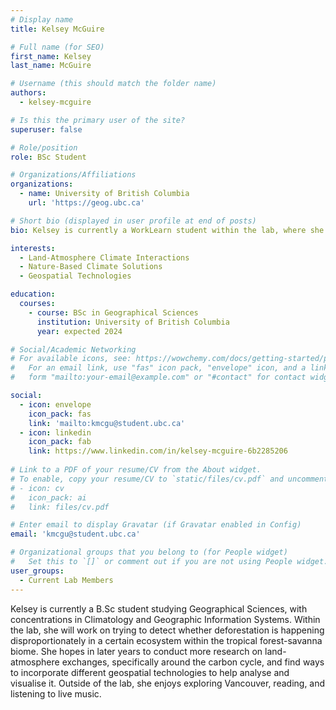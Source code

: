 ```yaml
---
# Display name
title: Kelsey McGuire

# Full name (for SEO)
first_name: Kelsey 
last_name: McGuire

# Username (this should match the folder name)
authors:
  - kelsey-mcguire

# Is this the primary user of the site?
superuser: false

# Role/position
role: BSc Student 

# Organizations/Affiliations
organizations:
  - name: University of British Columbia
    url: 'https://geog.ubc.ca'

# Short bio (displayed in user profile at end of posts)
bio: Kelsey is currently a WorkLearn student within the lab, where she will be helping on projects surrounding deforestation dynamics in a tropical forest-savanna ecosystem.

interests:
  - Land-Atmosphere Climate Interactions
  - Nature-Based Climate Solutions
  - Geospatial Technologies

education:
  courses:
    - course: BSc in Geographical Sciences
      institution: University of British Columbia
      year: expected 2024

# Social/Academic Networking
# For available icons, see: https://wowchemy.com/docs/getting-started/page-builder/#icons
#   For an email link, use "fas" icon pack, "envelope" icon, and a link in the
#   form "mailto:your-email@example.com" or "#contact" for contact widget.

social:
  - icon: envelope
    icon_pack: fas
    link: 'mailto:kmcgu@student.ubc.ca'
  - icon: linkedin
    icon_pack: fab
    link: https://www.linkedin.com/in/kelsey-mcguire-6b2285206
  
# Link to a PDF of your resume/CV from the About widget.
# To enable, copy your resume/CV to `static/files/cv.pdf` and uncomment the lines below.
# - icon: cv
#   icon_pack: ai
#   link: files/cv.pdf

# Enter email to display Gravatar (if Gravatar enabled in Config)
email: 'kmcgu@student.ubc.ca'

# Organizational groups that you belong to (for People widget)
#   Set this to `[]` or comment out if you are not using People widget.
user_groups:
  - Current Lab Members
---
```


Kelsey is currently a B.Sc student studying Geographical Sciences, with concentrations in Climatology and Geographic Information Systems. Within the lab, she will work on trying to detect whether deforestation is happening disproportionately in a certain ecosystem within the tropical forest-savanna biome. She hopes in later years to conduct more research on land-atmosphere exchanges, specifically around the carbon cycle, and find ways to incorporate different geospatial technologies to help analyse and visualise it. Outside of the lab, she enjoys exploring Vancouver, reading, and listening to live music.
